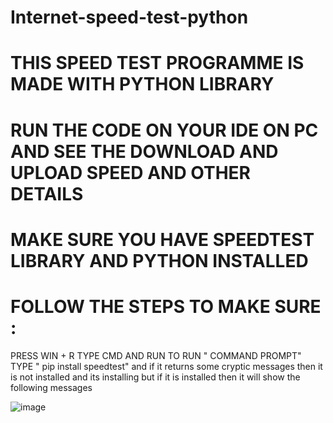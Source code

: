 # Internet-speed-test-python
# THIS SPEED TEST PROGRAMME IS MADE WITH PYTHON LIBRARY 
# RUN THE CODE ON YOUR IDE ON PC AND SEE THE DOWNLOAD AND UPLOAD SPEED AND OTHER DETAILS

# MAKE SURE YOU HAVE SPEEDTEST LIBRARY AND PYTHON INSTALLED 
# FOLLOW THE STEPS TO MAKE SURE : 

PRESS WIN + R
 TYPE CMD AND RUN TO RUN " COMMAND PROMPT"
 TYPE " pip install speedtest" and if it returns some cryptic messages then it is not installed and its installing 
but if it is installed then it will show the following messages 

![image](https://user-images.githubusercontent.com/113937167/195691638-f51ff78b-5e44-4335-a21e-27c30f8c8bb0.png)
